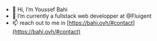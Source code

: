- 👋 Hi, I’m Youssef Bahi
- 🌱 I’m currently a fullstack web developper at @Fluigent
- 📫 reach out to me in [https://bahi.ovh/#contact](https://bahi.ovh/#contact)

<!---
you97ssef/you97ssef is a ✨ special ✨ repository because its `README.md` (this file) appears on your GitHub profile.
You can click the Preview link to take a look at your changes.
--->
